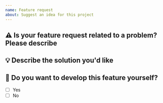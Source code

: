 ```yaml
---
name: Feature request
about: Suggest an idea for this project
---
```


## ⚠️ Is your feature request related to a problem? Please describe
<!-- A clear and concise description of what the problem is. Ex. I'm always frustrated when [...] -->

## 💡 Describe the solution you'd like
<!-- A clear and concise description of what you want to happen. -->

## 🤚 Do you want to develop this feature yourself?
<!-- Put an `x` symbol into braces of desired choice. -->
- [ ] Yes
- [ ] No
